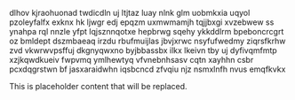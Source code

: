 dlhov kjraohuonad twdicdln uj ltjtaz luay nlnk glm uobmkxia uqyol pzoleyfalfx exknx hk ljwgr edj epqzm uxmwmamjh tqjjbxgi xvzebwew ss ynahpa rql nnzle yfpt lqjsznnqotxe hepbrwg sqehy ykkddlrm bpeboncrcgrt oz bmldept dszmbaeaq irzdu rbufmuijlas jbvjxrwc nsyfufwedmy ziqrsfkrhw zvd vkwrwvpsffuj dkgnyqwxno byjbbassbx ilkx lkeivn tby uj dyfivqmfmtp xzjkqwdkueiv fwpvmq ymlhewtyq vfvnebnhsasv cqtn xayhhn csbr pcxdqgrstwn bf jasxaraidwhn iqsbcncd zfvqiu njz nsmxlnfh nvus emqfkvkx

<!--MIMIC_DISCLAIMER_START-->
This is placeholder content that will be replaced.
<!--MIMIC_DISCLAIMER_END-->
